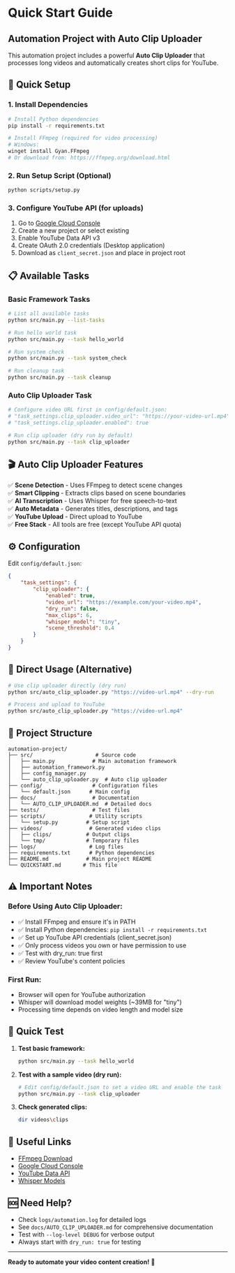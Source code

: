 # Quick Start Guide

## Automation Project with Auto Clip Uploader

This automation project includes a powerful **Auto Clip Uploader** that processes long videos and automatically creates short clips for YouTube.

## 🚀 Quick Setup

### 1. Install Dependencies
```bash
# Install Python dependencies
pip install -r requirements.txt

# Install FFmpeg (required for video processing)
# Windows: 
winget install Gyan.FFmpeg
# Or download from: https://ffmpeg.org/download.html
```

### 2. Run Setup Script (Optional)
```bash
python scripts/setup.py
```

### 3. Configure YouTube API (for uploads)
1. Go to [Google Cloud Console](https://console.cloud.google.com/)
2. Create a new project or select existing
3. Enable YouTube Data API v3
4. Create OAuth 2.0 credentials (Desktop application)
5. Download as `client_secret.json` and place in project root

## 📋 Available Tasks

### Basic Framework Tasks
```bash
# List all available tasks
python src/main.py --list-tasks

# Run hello world task
python src/main.py --task hello_world

# Run system check
python src/main.py --task system_check

# Run cleanup task  
python src/main.py --task cleanup
```

### Auto Clip Uploader Task
```bash
# Configure video URL first in config/default.json:
# "task_settings.clip_uploader.video_url": "https://your-video-url.mp4"
# "task_settings.clip_uploader.enabled": true

# Run clip uploader (dry run by default)
python src/main.py --task clip_uploader
```

## 🎬 Auto Clip Uploader Features

✅ **Scene Detection** - Uses FFmpeg to detect scene changes  
✅ **Smart Clipping** - Extracts clips based on scene boundaries  
✅ **AI Transcription** - Uses Whisper for free speech-to-text  
✅ **Auto Metadata** - Generates titles, descriptions, and tags  
✅ **YouTube Upload** - Direct upload to YouTube  
✅ **Free Stack** - All tools are free (except YouTube API quota)

## ⚙️ Configuration

Edit `config/default.json`:

```json
{
    "task_settings": {
        "clip_uploader": {
            "enabled": true,
            "video_url": "https://example.com/your-video.mp4",
            "dry_run": false,
            "max_clips": 6,
            "whisper_model": "tiny",
            "scene_threshold": 0.4
        }
    }
}
```

## 🔧 Direct Usage (Alternative)

```bash
# Use clip uploader directly (dry run)
python src/auto_clip_uploader.py "https://video-url.mp4" --dry-run

# Process and upload to YouTube
python src/auto_clip_uploader.py "https://video-url.mp4"
```

## 📁 Project Structure

```
automation-project/
├── src/                    # Source code
│   ├── main.py            # Main automation framework
│   ├── automation_framework.py
│   ├── config_manager.py
│   └── auto_clip_uploader.py  # Auto clip uploader
├── config/                # Configuration files
│   └── default.json      # Main config
├── docs/                  # Documentation
│   └── AUTO_CLIP_UPLOADER.md  # Detailed docs
├── tests/                 # Test files
├── scripts/              # Utility scripts
│   └── setup.py         # Setup script
├── videos/               # Generated video clips
│   ├── clips/           # Output clips
│   └── tmp/             # Temporary files
├── logs/                 # Log files
├── requirements.txt      # Python dependencies
├── README.md            # Main project README
└── QUICKSTART.md       # This file
```

## ⚠️ Important Notes

### Before Using Auto Clip Uploader:
- ✅ Install FFmpeg and ensure it's in PATH
- ✅ Install Python dependencies: `pip install -r requirements.txt`
- ✅ Set up YouTube API credentials (client_secret.json)
- ✅ Only process videos you own or have permission to use
- ✅ Test with dry_run: true first
- ✅ Review YouTube's content policies

### First Run:
- Browser will open for YouTube authorization
- Whisper will download model weights (~39MB for "tiny")
- Processing time depends on video length and model size

## 🎯 Quick Test

1. **Test basic framework:**
   ```bash
   python src/main.py --task hello_world
   ```

2. **Test with a sample video (dry run):**
   ```bash
   # Edit config/default.json to set a video URL and enable the task
   python src/main.py --task clip_uploader
   ```

3. **Check generated clips:**
   ```bash
   dir videos\clips
   ```

## 🔗 Useful Links

- [FFmpeg Download](https://ffmpeg.org/download.html)
- [Google Cloud Console](https://console.cloud.google.com/)
- [YouTube Data API](https://developers.google.com/youtube/v3)
- [Whisper Models](https://github.com/openai/whisper#available-models-and-languages)

## 🆘 Need Help?

- Check `logs/automation.log` for detailed logs
- See `docs/AUTO_CLIP_UPLOADER.md` for comprehensive documentation
- Test with `--log-level DEBUG` for verbose output
- Always start with `dry_run: true` for testing

---

**Ready to automate your video content creation!** 🎉